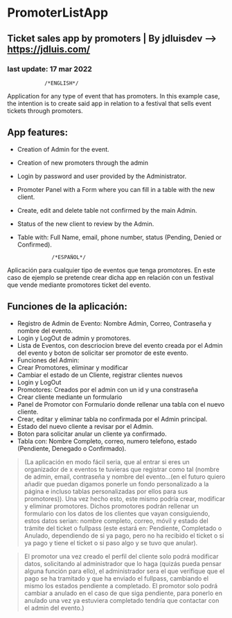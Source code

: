 # PromoterListApp
## Ticket sales app by promoters | By jdluisdev --> https://jdluis.com/
### last update: 17 mar 2022
                /*ENGLISH*/

Application for any type of event that has promoters.
In this example case, the intention is to create said app in relation to a festival that sells event tickets through promoters.

## App features:
- Creation of Admin for the event.
- Creation of new promoters through the admin
- Login by password and user provided by the Administrator.
- Promoter Panel with a Form where you can fill in a table with the new client.
- Create, edit and delete table not confirmed by the main Admin.
- Status of the new client to review by the Admin.
- Table with: Full Name, email, phone number, status (Pending, Denied or Confirmed).




                 /*ESPAÑOL*/
Aplicación para cualquier tipo de eventos que tenga promotores. 
En este caso de ejemplo se pretende crear dicha app en relación con un festival que vende mediante promotores ticket del evento.

## Funciones de la aplicación:

- Registro de Admin de Evento: Nombre Admin, Correo, Contraseña y nombre del evento.  
- Login y LogOut de admin y promotores.
- Lista de Eventos, con descriocion breve del evento creada por el Admin del evento y boton de solicitar ser promotor de este evento.
- Funciones del Admin: 
 - Crear Promotores, eliminar y modificar
 - Cambiar el estado de un Cliente, registrar clientes nuevos
 - Login y LogOut
- Promotores: Creados por el admin con un id y una constraseña
 - Crear cliente mediante un formulario
 - Panel de Promotor con Formulario donde rellenar una tabla con el nuevo cliente.
 - Crear, editar y eliminar tabla no confirmada por el Admin principal.
 - Estado del nuevo cliente a revisar por el Admin.
 - Boton para solicitar anular un cliente ya confirmado.
 - Tabla con: Nombre Completo, correo, numero telefono, estado (Pendiente, Denegado o Confirmado).

> (La aplicación en modo fácil seria, que al entrar si eres un organizador de x eventos te tuvieras que registrar como tal (nombre de admin, email, contraseña y nombre del evento…(en el futuro quiero añadir que puedan digamos ponerle un fondo personalizado a la página e incluso tablas personalizadas por ellos para sus promotores)). Una vez hecho esto, este mismo podría crear, modificar y eliminar promotores. Dichos promotores podrán rellenar un formulario con los datos de los clientes que vayan consiguiendo, estos datos serian: nombre completo, correo, móvil y estado del trámite del ticket o fullpass (este estará en: Pendiente, Completado o Anulado, dependiendo de si ya pago, pero no ha recibido el ticket o si ya pago y tiene el ticket o si paso algo y se tuvo que anular).

> El promotor una vez creado el perfil del cliente solo podrá modificar datos, solicitando al administrador que lo haga (quizás pueda pensar alguna función para ello), el administrador sera el que verifique que el pago se ha tramitado y que ha enviado el fullpass, cambiando el mismo los estados pendiente a completado. El promotor solo podrá cambiar a anulado en el caso de que siga pendiente, para ponerlo en anulado una vez ya estuviera completado tendría que contactar con el admin del evento.)
